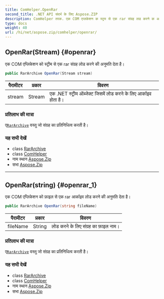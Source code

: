 ```yaml
---
title: ComHelper.OpenRar
second_title: .NET API संदर्भ के लिए Aspose.ZIP
description: ComHelper तरक. एक COM एप्लकेशन क स्ट्रम से एक rar संग्रह लड करने क अनुमत देत है
type: docs
weight: 40
url: /hi/net/aspose.zip/comhelper/openrar/
---
```

## OpenRar(Stream) {#openrar}

एक COM एप्लिकेशन को स्ट्रीम से एक rar संग्रह लोड करने की अनुमति देता है।

```csharp
public RarArchive OpenRar(Stream stream)
```

| पैरामीटर | प्रकार | विवरण |
| --- | --- | --- |
| stream | Stream | एक .NET स्ट्रीम ऑब्जेक्ट जिसमें लोड करने के लिए आर्काइव होता है। |

### प्रतिलाभ की मात्रा

ए[`RarArchive`](../../../aspose.zip.rar/rararchive/) वस्तु जो संग्रह का प्रतिनिधित्व करती है।

### यह सभी देखें

* class [RarArchive](../../../aspose.zip.rar/rararchive/)
* class [ComHelper](../)
* नाम स्थान [Aspose.Zip](../../comhelper/)
* सभा [Aspose.Zip](../../../)

---

## OpenRar(string) {#openrar_1}

एक COM एप्लिकेशन को फ़ाइल से एक rar आर्काइव लोड करने की अनुमति देता है।

```csharp
public RarArchive OpenRar(string fileName)
```

| पैरामीटर | प्रकार | विवरण |
| --- | --- | --- |
| fileName | String | लोड करने के लिए संग्रह का फ़ाइल नाम। |

### प्रतिलाभ की मात्रा

ए[`RarArchive`](../../../aspose.zip.rar/rararchive/) वस्तु जो संग्रह का प्रतिनिधित्व करती है।

### यह सभी देखें

* class [RarArchive](../../../aspose.zip.rar/rararchive/)
* class [ComHelper](../)
* नाम स्थान [Aspose.Zip](../../comhelper/)
* सभा [Aspose.Zip](../../../)


